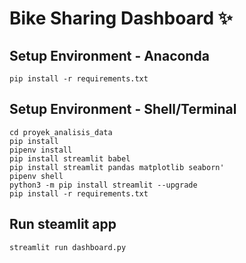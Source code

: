 # Bike Sharing Dashboard ✨

## Setup Environment - Anaconda
```
pip install -r requirements.txt
```

## Setup Environment - Shell/Terminal
```
cd proyek_analisis_data
pip install
pipenv install
pip install streamlit babel
pip install streamlit pandas matplotlib seaborn'
pipenv shell
python3 -m pip install streamlit --upgrade
pip install -r requirements.txt
```

## Run steamlit app
```
streamlit run dashboard.py
```
